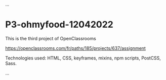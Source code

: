 ...
# P3-ohmyfood-12042022

This is the  third project of OpenClassrooms

https://openclassrooms.com/fr/paths/185/projects/637/assignment

Technologies used: HTML, CSS, keyframes, mixins, npm scripts, PostCSS, Sass.


...